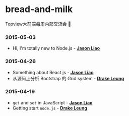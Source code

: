 # bread-and-milk

Topview大前端每周内部交流会 :ghost:

### 2015-05-03

- Hi, I'm totally new to Node.js - **[Jason Liao](https://github.com/L-movingon)**


### 2015-04-26

- Something about React js - **[Jason Liao](https://github.com/L-movingon)**
- 从源码上分析 Bootstrap 的 Grid system - **[Drake Leung](https://github.com/DrakeLeung)**

### 2015-04-19

- `get` and `set` in JavaScript - **[Jason Liao](https://github.com/L-movingon)**
- Getting start `node.js` - **[Drake Leung](https://github.com/DrakeLeung)**




